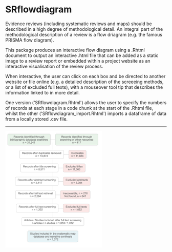 # SRflowdiagram

Evidence reviews (including systematic reviews and maps) should be described in a high degree of methodological detail. An integral part of the methodological description of a review is a flow driagram (e.g. the famous PRISMA flow diagram). 

This package produces an interactive flow diagram using a .Rhtml document to output an interactive .html file that can be added as a static image to a review report or embedded within a project website as an interactive visualisation of the review process. 

When interactive, the user can click on each box and be directed to another website or file online (e.g. a detailed description of the screeeing methods, or a list of excluded full texts), with a mouseover tool tip that describes the information linked to in more detail. 

One version ('SRflowdiagram.Rhtml') allows the user to specify the numbers of records at each stage in a code chunk at the start of the .Rhtml file, whilst the other ('SRflowdiagram_import.Rhtml') imports a dataframe of data from a locally stored .csv file.

------------------------------------------

<img src="SRflowdiagram.png" align="left" width="60%" height="60%" />